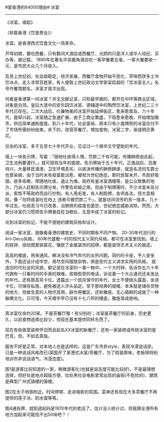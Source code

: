 #愛香港的84000理由# 冰室

-------------------

《冰室。缘起》

（转载香港《饮食男女》）

冰室。是香港西式饮食文化一场革命。

开埠初期，要吃西餐，只有数间大酒店或西餐厅，光顾的只是洋人或华人经纪、买办等。据记载， 1890年在著名华资鹿角酒店吃一客早餐要五毫，一客大餐要收一元，是市民大众几个月收入。

及至上世纪初，社会趋稳定，经济发展，西餐厅食物开始平民化，茶啡西饼多士冷饮冰点，走入寻常百姓家，有人便取上世纪政治文学家梁启超的「饮冰室主人」名号作餐馆题名，冰室才首次出现。

何者是香港第一间冰室？并无文献记录，只知最早期的，都开在中环等商业区域，对象是白领。皇后大道中的安乐园饮冰室、德辅道中的陶然饮冰室，上世纪二三十年代已存在。二次大战后，价廉物美的冰室开始延伸各区，愈来愈普及。六十年代，屋邨兴起，冰室随之急速扩展，由于工商业繁盛，下班愈来愈晚，开始增加晚市，供应简单通粉面食。到八十年代，社会富裕，原本只有小食牌照的冰室应付不了市场所需纷纷结束。余下的，改营茶餐厅，增加食物，冰室二字，渐成明日黄花。

仅余的冰室，多于五至七十年代开业，见证过一个艰辛又守望助的年代。

墙上一块告示牌，写着：「随地吐痰得人憎，罚款二千有可能，传播肺痨由此起，卫生法例要遵行。」就可窥视当年的面貌。告示牌始于五十年代，正值战后，百废待兴，大量移民涌港，卫生环境恶劣，以痰沫传播的肺痨肆虐，就连名流何东爵士也曾染病，由于当时未有疫苗能治愈，被视为世纪绝症。那时民智未开，市民好吸烟，痰多咳嗽，常随地吐痰，遏止为难。政府有鉴冰室酒楼等，是公众聚集的地方，乃派人赶制告示牌分发，作警告劝喻之用。但由于制牌需时，不少冰室未及分派，索性不等政府而自行抄制，有人用毛笔，有人制胶牌，各师各法，但大意相同，像「勿将痰涎吐在地上 违者可被罚款二千」，就是坊间流传的另一版本。几十年过去，吐痰恶习今已改善，治肺痨的疫苗也面世，世纪绝症威胁消除。然而，大部分冰室仍习惯把告示牌悬挂在当眼处，无意中成了冰室的标记。

论到冰室的标记，不能不提她的建筑风格和设计。

阅读一家冰室，就像看香港的建筑史，不同时期有不同产物。 20-30年代流行的 Art-Deco风格， 60年代盛极一时的现代主义简约风格，都可在冰室里找到。墙上的挂钟、扭纹图案铁窗花，镶嵌了金属装饰的招牌，都是装饰艺术主义的痕迹。

高高的楼底，用来通风，解决没有冷气年代的炎热问题。简约的卡座，予人安坐外，下面还设计成中空，用尽空间摆放杂物，俱是现代主义讲求实用的风格。 就连旧时代社会的风貌，都记录在冰室的一事一物中。一个大时钟，告诉你五六十年代拥有一只看时间的手表的艰难。收银柜旁的电话，诉说着一个大众通讯还未发达的年代。还有那高背卡位，透露出一个民风保守的年代，女士不便抛头露面，坐进卡位，可保存私隐，避免被途人评头品足。至于那经典的阁楼，本来就是储存货物的地方，但做生意的人物尽其用，辟作用餐区，还称雅座，无心插柳的成就了一种躲懒文化。只可惜，今天楼宇早已没有十七八呎的楼底，雅座渐成绝响。

-------------------

真冰室仅余约20家。不是茶餐厅喔！有分别的；冰室是茶餐厅的前身，历史更久，以前食物选择比较少，但现在基本提供同样东西了。

现在有些故意装修怀旧而且起名XX冰室的新餐厅，还有一家装修成传统冰室的星巴克，但，不如去真版。

服务不好是正常，对本地人也是这样的，这是广东市井style，表现冷漠说话损，只是一种说话风格而已(英国开了家港式冰室/茶餐厅，为了假装原味，老板得特别培训市井说话语气、冷漠态度)。

图1是游客比较知道的一家，稍微游客化(也就是说态度可能比较好)，不是最理想选择，但好处是地点超级方便、位处黑社会电影里常出现的庙街(不危险的)、建筑是典型广州式骑楼的唐楼。

图2在太子地铁附近。时间停顿、走进电影的氛围。菜单还有现在大多茶餐厅不再提供的莲子冰、奶水蛋等等。

图4通告牌，就知道起码是1970年代的老店了。估计没人统计过，但我猜全港所有地方加起来可能找不出50块吧？！
